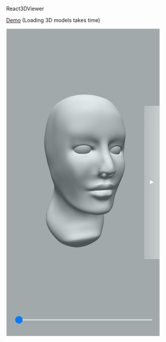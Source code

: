 React3DViewer

[Demo](https://andi100faces.s3.eu-central-1.amazonaws.com/index.html) (Loading 3D models takes time)

![Image](./src/image.png)